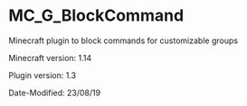 # MC_G_BlockCommand
Minecraft plugin to block commands for customizable groups

Minecraft version: 1.14

Plugin version: 1.3

Date-Modified: 23/08/19
